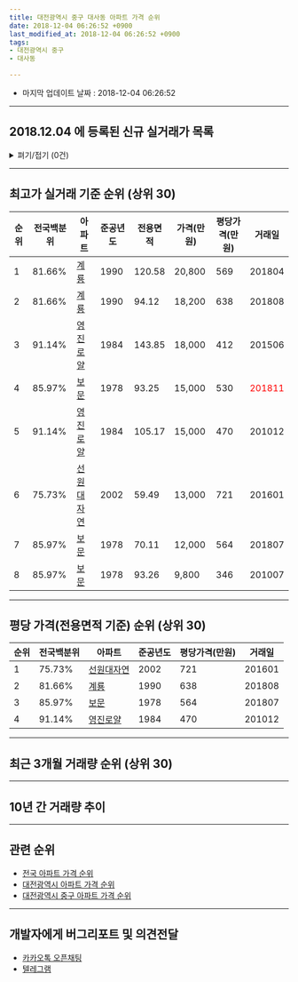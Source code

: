 ```yaml
---
title: 대전광역시 중구 대사동 아파트 가격 순위
date: 2018-12-04 06:26:52 +0900
last_modified_at: 2018-12-04 06:26:52 +0900
tags:
- 대전광역시 중구
- 대사동

---
```


* 마지막 업데이트 날짜 : 2018-12-04 06:26:52

---

## 2018.12.04 에 등록된 신규 실거래가 목록

<details>
<summary>펴기/접기 (0건)</summary>
<div markdown="1">

|아파트|전국백분위|준공년도|전용면적|가격(만원)|평당가격(만원)|거래일|
|---|---|---|---|---|---|---|
|없음|||||||


</div>
</details>

---

## 최고가 실거래 기준 순위 (상위 30)


|순위|전국백분위|아파트|준공년도|전용면적|가격(만원)|평당가격(만원)|거래일|
|---|---|---|---|---|---|---|---|
|1|81.66%|[계룡](https://search.naver.com/search.naver?query=%EB%8C%80%EC%A0%84%EA%B4%91%EC%97%AD%EC%8B%9C+%EC%A4%91%EA%B5%AC+%EB%8C%80%EC%82%AC%EB%8F%99+%EA%B3%84%EB%A3%A1)|1990|120.58|20,800|569|201804|
|2|81.66%|[계룡](https://search.naver.com/search.naver?query=%EB%8C%80%EC%A0%84%EA%B4%91%EC%97%AD%EC%8B%9C+%EC%A4%91%EA%B5%AC+%EB%8C%80%EC%82%AC%EB%8F%99+%EA%B3%84%EB%A3%A1)|1990|94.12|18,200|638|201808|
|3|91.14%|[영진로얄](https://search.naver.com/search.naver?query=%EB%8C%80%EC%A0%84%EA%B4%91%EC%97%AD%EC%8B%9C+%EC%A4%91%EA%B5%AC+%EB%8C%80%EC%82%AC%EB%8F%99+%EC%98%81%EC%A7%84%EB%A1%9C%EC%96%84)|1984|143.85|18,000|412|201506|
|4|85.97%|[보문](https://search.naver.com/search.naver?query=%EB%8C%80%EC%A0%84%EA%B4%91%EC%97%AD%EC%8B%9C+%EC%A4%91%EA%B5%AC+%EB%8C%80%EC%82%AC%EB%8F%99+%EB%B3%B4%EB%AC%B8)|1978|93.25|15,000|530|<span style="color:red">201811</span>|
|5|91.14%|[영진로얄](https://search.naver.com/search.naver?query=%EB%8C%80%EC%A0%84%EA%B4%91%EC%97%AD%EC%8B%9C+%EC%A4%91%EA%B5%AC+%EB%8C%80%EC%82%AC%EB%8F%99+%EC%98%81%EC%A7%84%EB%A1%9C%EC%96%84)|1984|105.17|15,000|470|201012|
|6|75.73%|[선원대자연](https://search.naver.com/search.naver?query=%EB%8C%80%EC%A0%84%EA%B4%91%EC%97%AD%EC%8B%9C+%EC%A4%91%EA%B5%AC+%EB%8C%80%EC%82%AC%EB%8F%99+%EC%84%A0%EC%9B%90%EB%8C%80%EC%9E%90%EC%97%B0)|2002|59.49|13,000|721|201601|
|7|85.97%|[보문](https://search.naver.com/search.naver?query=%EB%8C%80%EC%A0%84%EA%B4%91%EC%97%AD%EC%8B%9C+%EC%A4%91%EA%B5%AC+%EB%8C%80%EC%82%AC%EB%8F%99+%EB%B3%B4%EB%AC%B8)|1978|70.11|12,000|564|201807|
|8|85.97%|[보문](https://search.naver.com/search.naver?query=%EB%8C%80%EC%A0%84%EA%B4%91%EC%97%AD%EC%8B%9C+%EC%A4%91%EA%B5%AC+%EB%8C%80%EC%82%AC%EB%8F%99+%EB%B3%B4%EB%AC%B8)|1978|93.26|9,800|346|201007|


---

## 평당 가격(전용면적 기준) 순위 (상위 30)


|순위|전국백분위|아파트|준공년도|평당가격(만원)|거래일|
|---|---|---|---|---|---|
|1|75.73%|[선원대자연](https://search.naver.com/search.naver?query=%EB%8C%80%EC%A0%84%EA%B4%91%EC%97%AD%EC%8B%9C+%EC%A4%91%EA%B5%AC+%EB%8C%80%EC%82%AC%EB%8F%99+%EC%84%A0%EC%9B%90%EB%8C%80%EC%9E%90%EC%97%B0)|2002|721|201601|
|2|81.66%|[계룡](https://search.naver.com/search.naver?query=%EB%8C%80%EC%A0%84%EA%B4%91%EC%97%AD%EC%8B%9C+%EC%A4%91%EA%B5%AC+%EB%8C%80%EC%82%AC%EB%8F%99+%EA%B3%84%EB%A3%A1)|1990|638|201808|
|3|85.97%|[보문](https://search.naver.com/search.naver?query=%EB%8C%80%EC%A0%84%EA%B4%91%EC%97%AD%EC%8B%9C+%EC%A4%91%EA%B5%AC+%EB%8C%80%EC%82%AC%EB%8F%99+%EB%B3%B4%EB%AC%B8)|1978|564|201807|
|4|91.14%|[영진로얄](https://search.naver.com/search.naver?query=%EB%8C%80%EC%A0%84%EA%B4%91%EC%97%AD%EC%8B%9C+%EC%A4%91%EA%B5%AC+%EB%8C%80%EC%82%AC%EB%8F%99+%EC%98%81%EC%A7%84%EB%A1%9C%EC%96%84)|1984|470|201012|


---

## 최근 3개월 거래량 순위 (상위 30)


<div style="width:100%;">
    <canvas id="deal_count_ranking" height="250"></canvas>
</div>


<script>
new Chart(document.getElementById("deal_count_ranking"), {
    type: 'horizontalBar',
    data: {
        labels: ['선원대자연', '보문'],
        datasets: [{
            label: '실거래 수',
            data: [2, 1],
            borderColor: "rgba(255, 0, 128, 1)",
            backgroundColor: "rgba(255, 0, 128, 0.5)",
            fill: false,
        }]
    },
    options: {
        responsive: true,
        title: {
            display: true,
            text: '최근 3개월 거래량 순위'
        },
        tooltips: {
            mode: 'index',
            intersect: false,
            callbacks: {
                title: function(tooltipItems, data) {
                    return "실거래 수:";
                },
                label: function(tooltipItem, data) {
                    return data.labels[tooltipItem.index] + ": " + tooltipItem.xLabel;
                }
            }
        },
        hover: {
            mode: 'nearest',
            intersect: true
        },
        scales: {
            xAxes: [{
                display: true,
                scaleLabel: {
                    display: true,
                    labelString: '실거래 수'
                },
                ticks: {
                    suggestedMin: 0,
                }
            }],
            yAxes: [{
                display: true,
                ticks: {
                    autoSkip: false,
                    callback: function(value, index, values) {
                        if (value.length > 15)
                            return value.substr(0, 13) + "...";
                        else
                            return value;
                    }
                },
                scaleLabel: {
                    display: false,
                }
            }]
        }
    }
});

</script>


---

## 10년 간 거래량 추이


<div style="width:100%;">
    <canvas id="deal_progress" height="250"></canvas>
</div>

<script>
new Chart(document.getElementById("deal_progress"), {
    type: 'line',
    data: {
        labels: ['200812','200901','200902','200903','200904','200905','200906','200907','200908','200909','200910','200911','200912','201001','201002','201003','201004','201005','201006','201007','201008','201009','201010','201011','201012','201101','201102','201103','201104','201105','201106','201107','201108','201109','201110','201111','201112','201201','201202','201203','201204','201205','201206','201207','201208','201209','201210','201211','201212','201301','201302','201303','201304','201305','201306','201307','201308','201309','201310','201311','201312','201401','201402','201403','201404','201405','201406','201407','201408','201409','201410','201411','201412','201501','201502','201503','201504','201505','201506','201507','201508','201509','201510','201511','201512','201601','201602','201603','201604','201605','201606','201607','201608','201609','201610','201611','201612','201701','201702','201703','201704','201705','201706','201707','201708','201709','201710','201711','201712','201801','201802','201803','201804','201805','201806','201807','201808','201809','201810','201811','201812'],
        datasets: [{
            label: '실거래 수',
            pointRadius: 1,
            data: [1, 2, 1, 2, 3, 6, 2, 7, 5, 6, 10, 10, 8, 6, 8, 7, 4, 8, 2, 3, 6, 1, 1, 7, 8, 4, 4, 2, 7, 4, 1, 3, 3, 2, 3, 1, 1, 2, 3, 4, 2, 2, 4, 0, 3, 3, 1, 1, 1, 1, 4, 4, 5, 5, 3, 1, 3, 2, 4, 1, 1, 2, 4, 2, 3, 2, 1, 6, 4, 2, 2, 2, 1, 1, 1, 4, 5, 1, 4, 2, 2, 2, 2, 2, 2, 4, 2, 5, 4, 0, 3, 1, 4, 4, 2, 3, 3, 0, 4, 8, 4, 1, 3, 1, 2, 3, 2, 1, 3, 3, 7, 2, 2, 1, 1, 3, 1, 4, 1, 2, 0],
            borderColor: "rgba(255, 201, 14, 1)",
            backgroundColor: "rgba(255, 201, 14, 0.5)",
            fill: true,
        }]
    },
    options: {
        responsive: true,
        title: {
            display: true,
            text: '10년간 거래량 추이'
        },
        tooltips: {
            mode: 'index',
            intersect: false,
        },
        hover: {
            mode: 'nearest',
            intersect: true
        },
        scales: {
            xAxes: [{
                display: true,
                scaleLabel: {
                    display: true,
                    labelString: '년/월'
                }
            }],
            yAxes: [{
                display: true,
                ticks: {
                    suggestedMin: 0,
                },
                scaleLabel: {
                    display: true,
                    labelString: '실거래 수'
                }
            }]
        }
    }
});

</script>


---

## 관련 순위

- [전국 아파트 가격 순위](https://inasie.github.io/apt-ranking/전국)
- [대전광역시 아파트 가격 순위](https://inasie.github.io/apt-ranking/대전광역시)
- [대전광역시 중구 아파트 가격 순위](https://inasie.github.io/apt-ranking/대전광역시-중구)


---

## 개발자에게 버그리포트 및 의견전달

- [카카오톡 오픈채팅](https://open.kakao.com/o/gLJUAP4)
- [텔레그램](https://t.me/inasie)

